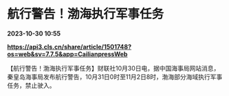 # 航行警告！渤海执行军事任务

**2023-10-30 10:55**

**https://api3.cls.cn/share/article/1501748?os=web&sv=7.7.5&app=CailianpressWeb**

【航行警告！渤海执行军事任务】财联社10月30日电，据中国海事局网站消息，秦皇岛海事局发布航行警告，10月31日0时至11月2日8时，渤海部分海域执行军事任务，禁止驶入。